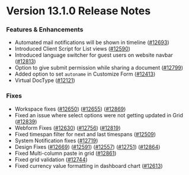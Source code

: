 # Version 13.1.0 Release Notes

### Features & Enhancements

- Automated mail notifications will be shown in timeline ([#12693](https://github.com/epiusegs/frappe/pull/12693))
- Introduced Client Script for List views ([#12590](https://github.com/epiusegs/frappe/pull/12590))
- Introduced language switcher for guest users on website navbar ([#12813](https://github.com/epiusegs/frappe/pull/12813))
- Option to give submit permission while sharing a document ([#12799](https://github.com/epiusegs/frappe/pull/12799))
- Added option to set `autoname` in Customize Form ([#12413](https://github.com/epiusegs/frappe/pull/12413))
- Virtual DocType ([#12121](https://github.com/epiusegs/frappe/pull/12121))

### Fixes

- Workspace fixes ([#12650](https://github.com/epiusegs/frappe/pull/12650)) ([#12655](https://github.com/epiusegs/frappe/pull/12655)) ([#12869](https://github.com/epiusegs/frappe/pull/12869))
- Fixed an issue where select options were not getting updated in Grid ([#12839](https://github.com/epiusegs/frappe/pull/12839))
- Webform Fixes ([#12630](https://github.com/epiusegs/frappe/pull/12630)) ([#12756](https://github.com/epiusegs/frappe/pull/12756)) ([#12819](https://github.com/epiusegs/frappe/pull/12819))
- Fixed timespan filter for next and last timespans ([#12509](https://github.com/epiusegs/frappe/pull/12509))
- System Notification fixes ([#12719](https://github.com/epiusegs/frappe/pull/12719))
- Design Fixes ([#12669](https://github.com/epiusegs/frappe/pull/12669)) ([#12591](https://github.com/epiusegs/frappe/pull/12591)) ([#12557](https://github.com/epiusegs/frappe/pull/12557)) ([#12751](https://github.com/epiusegs/frappe/pull/12751)) ([#12864](https://github.com/epiusegs/frappe/pull/12864))
- Fixed Multi-column paste in grid ([#12861](https://github.com/epiusegs/frappe/pull/12861))
- Fixed grid validation ([#12744](https://github.com/epiusegs/frappe/pull/12744))
- Fixed currency value formatting in dashboard chart ([#12613](https://github.com/epiusegs/frappe/pull/12613))
